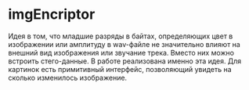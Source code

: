 # imgEncriptor

Идея в том, что младшие разряды в байтах, определяющих цвет в изображении или амплитуду в wav-файле не значительно влияют на внешний вид изображения или звучание трека. Вместо них можно встроить стего-данные. В работе реализована именно эта идея. Для картинок есть примитивный интерфейс, позволяющий увидеть на сколько изменилось изображение.
